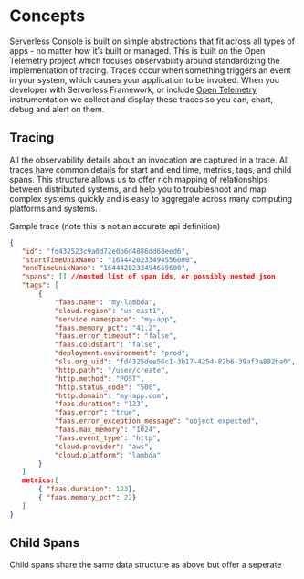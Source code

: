 <!--
title: Overview
menuText: Overview
description: Overview of concepts used on serevrless console. 
menuOrder: 1
-->

# Concepts 
Serverless Console is built on simple abstractions that fit across all types of 
apps - no matter how it’s built or managed. This is built on the Open Telemetry project 
which focuses observability around standardizing the implementation of tracing. 
Traces occur when something triggers an event in your system, which causes your 
application to be invoked.  When you developer with Serverless Framework, 
or include [Open Telemetry](https://opentelemetry.io/) instrumentation we collect 
and display these traces so you can, chart, debug and alert on them. 

## Tracing
All the observability details about an invocation are captured in a trace. 
All traces have common details for start and end time, metrics, tags, and child 
spans. This structure allows us to offer rich mapping of relationships between 
distributed systems, and help you to troubleshoot and map complex systems quickly 
and is easy to aggregate across many computing platforms and systems.

Sample trace (note this is not an accurate api definition)

```json
{
   "id": "fd432523c9a0d72e0b6d4886dd68eed6",
   "startTimeUnixNano": "1644420233494556000",
   "endTimeUnixNano": "1644420233494669600",
   "spans": [] //nested list of span ids, or possibly nested json
   "tags": [
       {
           "faas.name": "my-lambda",
           "cloud.region": "us-east1",
           "service.namespace": "my-app",
           "faas.memory_pct": "41.2",
           "faas.error_timeout": "false",
           "faas.coldstart": "false",
           "deployment.environment": "prod",
           "sls.org_uid": "fd4325dee56c1-3b17-4254-82b6-39af3a892ba0",
           "http.path": "/user/create",
           "http.method": "POST",
           "http.status_code": "500",
           "http.domain": "my-app.com",
           "faas.duration": "123",
           "faas.error": "true",
           "faas.error_exception_message": "object expected",
           "faas.max_memory": "1024",
           "faas.event_type": "http",
           "cloud.provider": "aws",
           "cloud.platform": "lambda"
       }
   ]
   metrics:[
       { "faas.duration": 123},
       { "faas.memory_pct": 22}
   ]
}
```

## Child Spans
Child spans share the same data structure as above but offer a seperate
